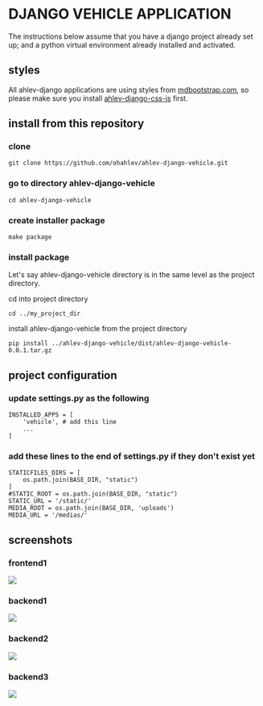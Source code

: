 # DJANGO VEHICLE APPLICATION
The instructions below assume that you have a django project already set up; and a python virtual environment already installed and activated. 

## styles
All ahlev-django applications are using styles from [mdbootstrap.com](https://mdbootstrap.com), so please make sure you install [ahlev-django-css-js](https://github.com/ohahlev/ahlev-django-css-js.git) first.

## install from this repository
### clone
```
git clone https://github.com/ohahlev/ahlev-django-vehicle.git
```

### go to directory ahlev-django-vehicle
```
cd ahlev-django-vehicle
```

### create installer package
```
make package
```

### install package
Let's say ahlev-django-vehicle directory is in the same level as the project directory.

cd into project directory
```
cd ../my_project_dir
```
install ahlev-django-vehicle from the project directory
```
pip install ../ahlev-django-vehicle/dist/ahlev-django-vehicle-0.0.1.tar.gz
```

## project configuration
### update settings.py as the following
```
INSTALLED_APPS = [
    'vehicle', # add this line
    ...
]
```

### add these lines to the end of settings.py if they don't exist yet
```
STATICFILES_DIRS = [
    os.path.join(BASE_DIR, "static")
]
#STATIC_ROOT = os.path.join(BASE_DIR, "static")
STATIC_URL = '/static/'
MEDIA_ROOT = os.path.join(BASE_DIR, 'uploads')
MEDIA_URL = '/medias/'
```

## screenshots
### frontend1
![](screenshot/vehicle_frontend1.png)

### backend1
![](screenshot/vehicle_backend1.png)

### backend2
![](screenshot/vehicle_backend2.png)

### backend3
![](screenshot/vehicle_backend3.png)
